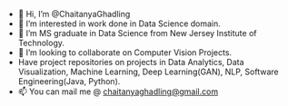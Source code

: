 - 👋 Hi, I’m @ChaitanyaGhadling
- 👀 I’m interested in work done in Data Science domain.
- 🌱 I’m MS graduate in Data Science from New Jersey Institute of Technology.
- 💞️ I’m looking to collaborate on Computer Vision Projects. 
- Have project repositories on projects in Data Analytics, Data Visualization, Machine Learning, Deep Learning(GAN), NLP, Software Engineering(Java, Python). 
- 📫 You can mail me @ chaitanyaghadling@gmail.com

<!---
ChaitanyaGhadling/ChaitanyaGhadling is a ✨ special ✨ repository because its `README.md` (this file) appears on your GitHub profile.
You can click the Preview link to take a look at your changes.
--->
